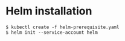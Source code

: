 # Helm installation

```
$ kubectl create -f helm-prerequisite.yaml 
$ helm init --service-account helm 

```
